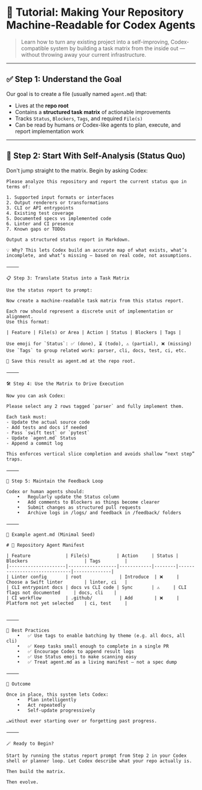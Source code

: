 # 📘 Tutorial: Making Your Repository Machine-Readable for Codex Agents

> Learn how to turn any existing project into a self-improving, Codex-compatible system by building a task matrix from the inside out — without throwing away your current infrastructure.

---

## ✅ Step 1: Understand the Goal

Our goal is to create a file (usually named `agent.md`) that:

- Lives at the **repo root**
- Contains a **structured task matrix** of actionable improvements
- Tracks `Status`, `Blockers`, `Tags`, and required `File(s)`
- Can be read by humans _or_ Codex-like agents to plan, execute, and report implementation work

---

## 🧠 Step 2: Start With Self-Analysis (Status Quo)

Don't jump straight to the matrix. Begin by asking Codex:

```text
Please analyze this repository and report the current status quo in terms of:

1. Supported input formats or interfaces
2. Output renderers or transformations
3. CLI or API entrypoints
4. Existing test coverage
5. Documented specs vs implemented code
6. Linter and CI presence
7. Known gaps or TODOs

Output a structured status report in Markdown.

💡 Why? This lets Codex build an accurate map of what exists, what’s incomplete, and what’s missing — based on real code, not assumptions.

⸻

📋 Step 3: Translate Status into a Task Matrix

Use the status report to prompt:

Now create a machine-readable task matrix from this status report.

Each row should represent a discrete unit of implementation or alignment.  
Use this format:

| Feature | File(s) or Area | Action | Status | Blockers | Tags |

Use emoji for `Status`: ✅ (done), ⏳ (todo), ⚠️ (partial), ❌ (missing)
Use `Tags` to group related work: parser, cli, docs, test, ci, etc.

📌 Save this result as agent.md at the repo root.

⸻

🛠 Step 4: Use the Matrix to Drive Execution

Now you can ask Codex:

Please select any 2 rows tagged `parser` and fully implement them.

Each task must:
- Update the actual source code
- Add tests and docs if needed
- Pass `swift test` or `pytest`
- Update `agent.md` Status
- Append a commit log

This enforces vertical slice completion and avoids shallow “next step” traps.

⸻

🔁 Step 5: Maintain the Feedback Loop

Codex or human agents should:
	•	Regularly update the Status column
	•	Add comments to Blockers as things become clearer
	•	Submit changes as structured pull requests
	•	Archive logs in /logs/ and feedback in /feedback/ folders

⸻

📂 Example agent.md (Minimal Seed)

# 🧠 Repository Agent Manifest

| Feature             | File(s)          | Action     | Status | Blockers                     | Tags         |
|---------------------|------------------|------------|--------|------------------------------|--------------|
| Linter config       | root              | Introduce  | ❌     | Choose a Swift linter        | linter, ci   |
| CLI entrypoint docs | docs vs CLI code | Sync       | ⚠️     | CLI flags not documented     | docs, cli    |
| CI workflow         | .github/          | Add        | ❌     | Platform not yet selected    | ci, test     |


⸻

🧠 Best Practices
	•	✅ Use tags to enable batching by theme (e.g. all docs, all cli)
	•	✅ Keep tasks small enough to complete in a single PR
	•	✅ Encourage Codex to append result logs
	•	✅ Use Status emoji to make scanning easy
	•	✅ Treat agent.md as a living manifest — not a spec dump

⸻

🎯 Outcome

Once in place, this system lets Codex:
	•	Plan intelligently
	•	Act repeatedly
	•	Self-update progressively

…without ever starting over or forgetting past progress.

⸻

🪄 Ready to Begin?

Start by running the status report prompt from Step 2 in your Codex shell or planner loop. Let Codex describe what your repo actually is.

Then build the matrix.

Then evolve.
